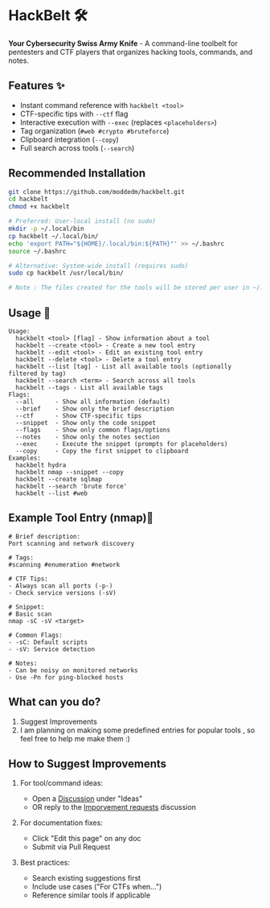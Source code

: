 # HackBelt 🛠️

**Your Cybersecurity Swiss Army Knife** - A command-line toolbelt for pentesters and CTF players that organizes hacking tools, commands, and notes.

## Features ✨
- Instant command reference with `hackbelt <tool>`
- CTF-specific tips with `--ctf` flag
- Interactive execution with `--exec` (replaces `<placeholders>`)
- Tag organization (`#web #crypto #bruteforce`)
- Clipboard integration (`--copy`)
- Full search across tools (`--search`)

## Recommended Installation

```bash
git clone https://github.com/moddedm/hackbelt.git
cd hackbelt
chmod +x hackbelt

# Preferred: User-local install (no sudo)
mkdir -p ~/.local/bin
cp hackbelt ~/.local/bin/
echo 'export PATH="${HOME}/.local/bin:${PATH}"' >> ~/.bashrc
source ~/.bashrc

# Alternative: System-wide install (requires sudo)
sudo cp hackbelt /usr/local/bin/

# Note : The files created for the tools will be stored per user in ~/.config/hackbelt/files
```
## Usage 🚀
```
Usage:
  hackbelt <tool> [flag] - Show information about a tool
  hackbelt --create <tool> - Create a new tool entry
  hackbelt --edit <tool> - Edit an existing tool entry
  hackbelt --delete <tool> - Delete a tool entry
  hackbelt --list [tag] - List all available tools (optionally filtered by tag)
  hackbelt --search <term> - Search across all tools
  hackbelt --tags - List all available tags
Flags:
  --all      - Show all information (default)
  --brief    - Show only the brief description
  --ctf      - Show CTF-specific tips
  --snippet  - Show only the code snippet
  --flags    - Show only common flags/options
  --notes    - Show only the notes section
  --exec     - Execute the snippet (prompts for placeholders)
  --copy     - Copy the first snippet to clipboard
Examples:
  hackbelt hydra
  hackbelt nmap --snippet --copy
  hackbelt --create sqlmap
  hackbelt --search 'brute force'
  hackbelt --list #web
```
## Example Tool Entry (nmap)📝
```
# Brief description:
Port scanning and network discovery

# Tags: 
#scanning #enumeration #network

# CTF Tips:
- Always scan all ports (-p-)
- Check service versions (-sV)

# Snippet:
# Basic scan
nmap -sC -sV <target>

# Common Flags:
- -sC: Default scripts
- -sV: Service detection

# Notes:
- Can be noisy on monitored networks
- Use -Pn for ping-blocked hosts
```
## What can you do?
1. Suggest Improvements
2. I am planning on making some predefined entries for popular tools , so feel free to help me make them :)

## How to Suggest Improvements
1. For tool/command ideas:
   - Open a [Discussion](https://github.com/moddedm/hackbelt/discussions/new/choose) under "Ideas"
   - OR reply to the [Imporvement requests](https://github.com/moddedm/hackbelt/discussions/1) discussion

2. For documentation fixes:
   - Click "Edit this page" on any doc
   - Submit via Pull Request

3. Best practices:
   - Search existing suggestions first
   - Include use cases ("For CTFs when...")
   - Reference similar tools if applicable
